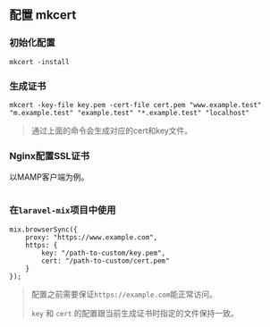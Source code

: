 ## 配置 mkcert

### 初始化配置

```
mkcert -install
```

### 生成证书

```
mkcert -key-file key.pem -cert-file cert.pem "www.example.test" "m.example.test" "example.test" "*.example.test" "localhost"
```

> 通过上面的命令会生成对应的cert和key文件。

### Nginx配置SSL证书

以MAMP客户端为例。

```

```


### 在`laravel-mix`项目中使用

```
mix.browserSync({
    proxy: "https://www.example.com",
    https: {
        key: "/path-to-custom/key.pem",
        cert: "/path-to-custom/cert.pem"
    }
});
```

> 配置之前需要保证`https://example.com`能正常访问。
>
> `key` 和 `cert` 的配置跟当前生成证书时指定的文件保持一致。
